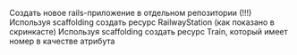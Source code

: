 Создать новое rails-приложение в отдельном репозитории (!!!)
Используя scaffolding создать ресурс RailwayStation (как показано в скринкасте)
Используя scaffolding создать ресурс Train, который имеет номер в качестве атрибута
